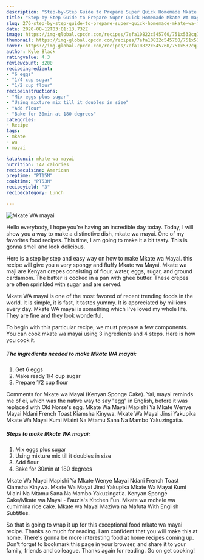 ```yaml
---
description: "Step-by-Step Guide to Prepare Super Quick Homemade Mkate WA mayai"
title: "Step-by-Step Guide to Prepare Super Quick Homemade Mkate WA mayai"
slug: 276-step-by-step-guide-to-prepare-super-quick-homemade-mkate-wa-mayai
date: 2020-08-12T03:01:13.732Z
image: https://img-global.cpcdn.com/recipes/7efa10822c545760/751x532cq70/mkate-wa-mayai-recipe-main-photo.jpg
thumbnail: https://img-global.cpcdn.com/recipes/7efa10822c545760/751x532cq70/mkate-wa-mayai-recipe-main-photo.jpg
cover: https://img-global.cpcdn.com/recipes/7efa10822c545760/751x532cq70/mkate-wa-mayai-recipe-main-photo.jpg
author: Kyle Black
ratingvalue: 4.3
reviewcount: 3200
recipeingredient:
- "6 eggs"
- "1/4 cup sugar"
- "1/2 cup flour"
recipeinstructions:
- "Mix eggs plus sugar"
- "Using mixture mix till it doubles in size"
- "Add flour"
- "Bake for 30min at 180 degrees"
categories:
- Recipe
tags:
- mkate
- wa
- mayai

katakunci: mkate wa mayai 
nutrition: 147 calories
recipecuisine: American
preptime: "PT15M"
cooktime: "PT53M"
recipeyield: "3"
recipecategory: Lunch

---
```



![Mkate WA mayai](https://img-global.cpcdn.com/recipes/7efa10822c545760/751x532cq70/mkate-wa-mayai-recipe-main-photo.jpg)

Hello everybody, I hope you're having an incredible day today. Today, I will show you a way to make a distinctive dish, mkate wa mayai. One of my favorites food recipes. This time, I am going to make it a bit tasty. This is gonna smell and look delicious.

Here is a step by step and easy way on how to make Mkate wa Mayai. this recipe will give you a very spongy and fluffy Mkate wa Mayai. Mkate wa maji are Kenyan crepes consisting of flour, water, eggs, sugar, and ground cardamom. The batter is cooked in a pan with ghee butter. These crepes are often sprinkled with sugar and are served.

Mkate WA mayai is one of the most favored of recent trending foods in the world. It is simple, it is fast, it tastes yummy. It is appreciated by millions every day. Mkate WA mayai is something which I've loved my whole life. They are fine and they look wonderful.


To begin with this particular recipe, we must prepare a few components. You can cook mkate wa mayai using 3 ingredients and 4 steps. Here is how you cook it.

<!--inarticleads1-->

##### The ingredients needed to make Mkate WA mayai:

1. Get 6 eggs
1. Make ready 1/4 cup sugar
1. Prepare 1/2 cup flour


Comments for Mkate wa Mayai (Kenyan Sponge Cake). Yai, mayai reminds me of ei, which was the native way to say &#34;egg&#34; in English, before it was replaced with Old Norse&#39;s egg. Mkate Wa Mayai Mapishi Ya Mkate Wenye Mayai Ndani French Toast Kiamsha Kinywa. Mkate Wa Mayai Jinsi Yakupika Mkate Wa Mayai Kumi Mlaini Na Mtamu Sana Na Mambo Yakuzingatia. 

<!--inarticleads2-->

##### Steps to make Mkate WA mayai:

1. Mix eggs plus sugar
1. Using mixture mix till it doubles in size
1. Add flour
1. Bake for 30min at 180 degrees


Mkate Wa Mayai Mapishi Ya Mkate Wenye Mayai Ndani French Toast Kiamsha Kinywa. Mkate Wa Mayai Jinsi Yakupika Mkate Wa Mayai Kumi Mlaini Na Mtamu Sana Na Mambo Yakuzingatia. Kenyan Sponge Cake/Mkate wa Mayai - Fauzia&#39;s Kitchen Fun. Mkate wa mchele wa kumimina rice cake. Mkate wa Mayai Maziwa na Mafuta With English Subtitles. 

So that is going to wrap it up for this exceptional food mkate wa mayai recipe. Thanks so much for reading. I am confident that you will make this at home. There's gonna be more interesting food at home recipes coming up. Don't forget to bookmark this page in your browser, and share it to your family, friends and colleague. Thanks again for reading. Go on get cooking!
